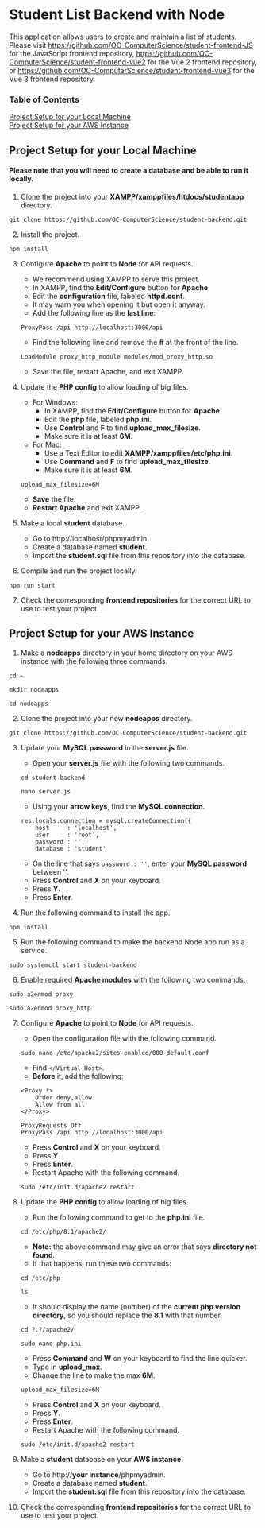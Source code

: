 # Student List Backend with Node

This application allows users to create and maintain a list of students. Please visit
https://github.com/OC-ComputerScience/student-frontend-JS for the JavaScript frontend repository,
https://github.com/OC-ComputerScience/student-frontend-vue2 for the Vue 2 frontend repository, or https://github.com/OC-ComputerScience/student-frontend-vue3 for the Vue 3 frontend repository.

### Table of Contents

[Project Setup for your Local Machine](#project-setup-for-your-local-machine)</br>
[Project Setup for your AWS Instance](#project-setup-for-your-aws-instance)

## Project Setup for your Local Machine

#### Please note that you will need to create a database and be able to run it locally.

1. Clone the project into your **XAMPP/xamppfiles/htdocs/studentapp** directory.

```
git clone https://github.com/OC-ComputerScience/student-backend.git
```

2. Install the project.

```
npm install
```

3. Configure **Apache** to point to **Node** for API requests.

   - We recommend using XAMPP to serve this project.
   - In XAMPP, find the **Edit/Configure** button for **Apache**.
   - Edit the **configuration** file, labeled **httpd.conf**.
   - It may warn you when opening it but open it anyway.
   - Add the following line as the **last line**:

   ```
   ProxyPass /api http://localhost:3000/api
   ```

   - Find the following line and remove the **#** at the front of the line.

   ```
   LoadModule proxy_http_module modules/mod_proxy_http.so
   ```

   - Save the file, restart Apache, and exit XAMPP.

4. Update the **PHP config** to allow loading of big files.

   - For Windows:
     - In XAMPP, find the **Edit/Configure** button for **Apache**.
     - Edit the **php** file, labeled **php.ini**.
     - Use **Control** and **F** to find **upload_max_filesize**.
     - Make sure it is at least **6M**.
   - For Mac:
     - Use a Text Editor to edit **XAMPP/xamppfiles/etc/php.ini**.
     - Use **Command** and **F** to find **upload_max_filesize**.
     - Make sure it is at least **6M**.

   ```
   upload_max_filesize=6M
   ```

   - **Save** the file.
   - **Restart Apache** and exit XAMPP.

5. Make a local **student** database.

   - Go to http://localhost/phpmyadmin.
   - Create a database named **student**.
   - Import the **student.sql** file from this repository into the database.

6. Compile and run the project locally.

```
npm run start
```

7. Check the corresponding **frontend repositories** for the correct URL to use to test your project.

## Project Setup for your AWS Instance

1. Make a **nodeapps** directory in your home directory on your AWS instance with the following three commands.

```
cd ~
```

```
mkdir nodeapps
```

```
cd nodeapps
```

2. Clone the project into your new **nodeapps** directory.

```
git clone https://github.com/OC-ComputerScience/student-backend.git
```

3. Update your **MySQL password** in the **server.js** file.

   - Open your **server.js** file with the following two commands.

   ```
   cd student-backend
   ```

   ```
   nano server.js
   ```

   - Using your **arrow keys**, find the **MySQL connection**.

   ```
   res.locals.connection = mysql.createConnection({
       host     : 'localhost',
       user     : 'root',
       password : '',
       database : 'student'
   ```

   - On the line that says `password : ''`, enter your **MySQL password** between ''.
   - Press **Control** and **X** on your keyboard.
   - Press **Y**.
   - Press **Enter**.

4. Run the following command to install the app.

```
npm install
```

5. Run the following command to make the backend Node app run as a service.

```
sudo systemctl start student-backend
```

6. Enable required **Apache modules** with the following two commands.

```
sudo a2enmod proxy
```

```
sudo a2enmod proxy_http
```

7. Configure **Apache** to point to **Node** for API requests.

   - Open the configuration file with the following command.

   ```
   sudo nano /etc/apache2/sites-enabled/000-default.conf
   ```

   - Find `</Virtual Host>`.
   - **Before** it, add the following:

   ```
   <Proxy *>
       Order deny,allow
       Allow from all
   </Proxy>

   ProxyRequests Off
   ProxyPass /api http://localhost:3000/api
   ```

   - Press **Control** and **X** on your keyboard.
   - Press **Y**.
   - Press **Enter**.
   - Restart Apache with the following command.

   ```
   sudo /etc/init.d/apache2 restart
   ```

8. Update the **PHP config** to allow loading of big files.

   - Run the following command to get to the **php.ini** file.

   ```
   cd /etc/php/8.1/apache2/
   ```

   - **Note:** the above command may give an error that says **directory not found**.
   - If that happens, run these two commands:

   ```
   cd /etc/php
   ```

   ```
   ls
   ```

   - It should display the name (number) of the **current php version directory**, so you should replace the **8.1** with that number.

   ```
   cd ?.?/apache2/
   ```

   ```
   sudo nano php.ini
   ```

   - Press **Command** and **W** on your keyboard to find the line quicker.
   - Type in **upload_max**.
   - Change the line to make the max **6M**.

   ```
   upload_max_filesize=6M
   ```

   - Press **Control** and **X** on your keyboard.
   - Press **Y**.
   - Press **Enter**.
   - Restart Apache with the following command.

   ```
   sudo /etc/init.d/apache2 restart
   ```

9. Make a **student** database on your **AWS instance**.

   - Go to http://**your instance**/phpmyadmin.
   - Create a database named **student**.
   - Import the **student.sql** file from this repository into the database.

10. Check the corresponding **frontend repositories** for the correct URL to use to test your project.
